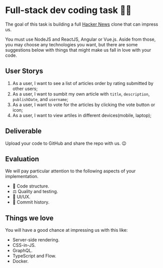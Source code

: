 # Full-stack dev coding task 👩‍💻

The goal of this task is building a full [Hacker News](https://news.ycombinator.com/news) clone that can impress us.

You must use NodeJS and ReactJS, Angular or Vue.js. Aside from those, you may choose any technologies you want, but there are some suggestions below with things that might make us fall in love with your code.

## User Storys
1. As a user, I want to see a list of articles order by rating submitted by other users;
2. As a user, I want to sumbit my own article with `title`, `description`, `publishDate`, and `username`;
3. As a user, I want to vote for the articles by clicking the vote button or icon;
4. As a user, I want to view artiles in different devices(mobile, laptop);

## Deliverable

Upload your code to GitHub and share the repo with us. 😉

## Evaluation

We will pay particular attention to the following aspects of your implementation.

* 🔩 Code structure.
* ⚖️ Quality and testing.
* 💄 UI/UX.
* 📝 Commit history.

## Things we love

You will have a good chance at impressing us with this like:

* Server-side rendering.
* CSS-in-JS.
* GraphQL.
* TypeScript and Flow.
* Docker.
